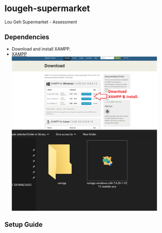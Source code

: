 ﻿# lougeh-supermarket

Lou Geh Supermarket - Assessment

## Dependencies
  - Download and install XAMPP.
  - [XAMPP](https://www.apachefriends.org/download.html)
    ![setup1-1](https://github.com/jerwinjames/lougeh-supermarket/blob/main/setup-guide/setup1-1.png)
    ![setup1-2](https://github.com/jerwinjames/lougeh-supermarket/blob/main/setup-guide/setup1-2.png)

## Setup Guide
